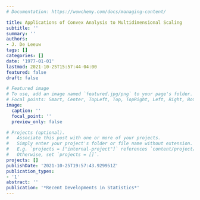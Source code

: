 ```yaml
---
# Documentation: https://wowchemy.com/docs/managing-content/

title: Applications of Convex Analysis to Multidimensional Scaling
subtitle: ''
summary: ''
authors:
- J. De Leeuw
tags: []
categories: []
date: '1977-01-01'
lastmod: 2021-10-25T15:57:44-04:00
featured: false
draft: false

# Featured image
# To use, add an image named `featured.jpg/png` to your page's folder.
# Focal points: Smart, Center, TopLeft, Top, TopRight, Left, Right, BottomLeft, Bottom, BottomRight.
image:
  caption: ''
  focal_point: ''
  preview_only: false

# Projects (optional).
#   Associate this post with one or more of your projects.
#   Simply enter your project's folder or file name without extension.
#   E.g. `projects = ["internal-project"]` references `content/project/deep-learning/index.md`.
#   Otherwise, set `projects = []`.
projects: []
publishDate: '2021-10-25T19:57:43.929951Z'
publication_types:
- '1'
abstract: ''
publication: '*Recent Developments in Statistics*'
---
```

